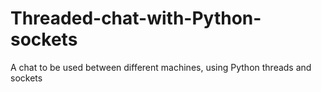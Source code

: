# Threaded-chat-with-Python-sockets
A chat to be used between different machines, using Python threads and sockets
